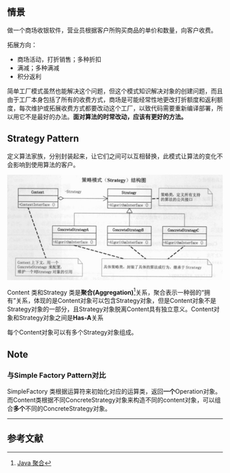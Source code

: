 ## 情景

做一个商场收银软件，营业员根据客户所购买商品的单价和数量，向客户收费。



拓展方向：

* 商场活动，打折销售；多种折扣
* 满减；多种满减
* 积分返利



简单工厂模式虽然也能解决这个问题，但这个模式知识解决对象的创建问题，而且由于工厂本身包括了所有的收费方式，商场是可能经常性地更改打折额度和返利额度，每次维护或拓展收费方式都要改动这个工厂，以致代码需要重新编译部署，所以用它不是最好的办法。**面对算法的时常改动，应该有更好的方法。**



## Strategy Pattern

定义算法家族，分别封装起来，让它们之间可以互相替换，此模式让算法的变化不会影响到使用算法的客户。

![image-20210107222837308](images/image-20210107222837308.png)

Content 类和Strategy 类是**聚合(Aggregation)**[^1]关系，聚合表示一种弱的“拥有”关系，体现的是Content对象可以包含Strategy对象，但是Content对象不是Strategy对象的一部分，且Strategy对象脱离Content具有独立意义。Content对象和Strategy对象之间是**Has-A**关系

每个Content对象可以有多个Strategy对象组成。

## Note

### 与Simple Factory Pattern对比

SimpleFactory 类根据运算符来初始化对应的运算类，返回**一个**Operation对象。而Content类根据不同ConcreteStrategy对象来构造不同的content对象，可以组合**多个**不同的ConcreteStrategy对象。

----

## 参考文献


[^1]: [Java 聚合](https://geek-docs.com/java/java-tutorial/java-aggregation.html)

